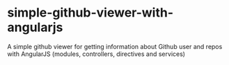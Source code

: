 # simple-github-viewer-with-angularjs
A simple github viewer for getting information about Github user and repos with AngularJS (modules, controllers, directives and services)
